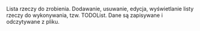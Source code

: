 Lista rzeczy do zrobienia. Dodawanie, usuwanie, edycja, wyświetlanie listy rzeczy do wykonywania, tzw. TODOList.
Dane są zapisywane i odczytywane z pliku.
